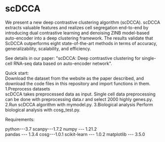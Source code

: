 # scDCCA
We present a new deep contrastive clustering algorithm (scDCCA). scDCCA extracts valuable features and realizes cell segregation end-to-end by introducing dual contrastive learning and denoising ZINB model-based auto-encoder into a deep clustering framework. The results validate that ScDCCA outperforms eight state-of-the-art methods in terms of accuracy, generalizability, scalability, and efficiency. 

See details in our paper: "scDCCA: Deep contrastive clustering for single-cell RNA-seq data based on auto-encoder network". 

Quick start:  
Download the dataset from the website as the paper described, and download the code files in this repository and import functions in them.  
1.Preprocess datasets  
scDCCA takes preprocessed data as input. Single cell data preprocessing can be done with preprocessing data.r and select 2000 highly genes.py.  
2.Run scDCCA algorithm with mymodel.py. 
3.Biological analysis
  Perform biological analysis with cosg_test.py.

Requirements: 

python---3.7 
scanpy---1.7.2
numpy --- 1.21.2  
pandas --- 1.3.4
cosg---1.0.1
scikit-learn --- 1.0.2
matplotlib --- 3.5.0